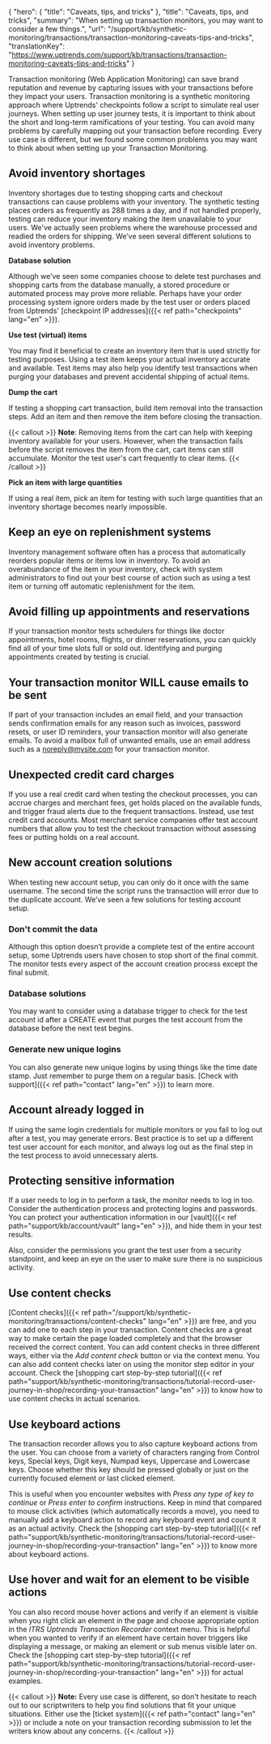 {
  "hero": {
    "title": "Caveats, tips, and tricks"
  },
  "title": "Caveats, tips, and tricks",
  "summary": "When setting up transaction monitors, you may want to consider a few things.",
  "url": "/support/kb/synthetic-monitoring/transactions/transaction-monitoring-caveats-tips-and-tricks",
  "translationKey": "https://www.uptrends.com/support/kb/transactions/transaction-monitoring-caveats-tips-and-tricks"
}

Transaction monitoring (Web Application Monitoring) can save brand reputation and revenue by capturing issues with your transactions before they impact your users. Transaction monitoring is a synthetic monitoring approach where Uptrends' checkpoints follow a script to simulate real user journeys. When setting up user journey tests, it is important to think about the short and long-term ramifications of your testing. You can avoid many problems by carefully mapping out your transaction before recording. Every use case is different, but we found some common problems you may want to think about when setting up your Transaction Monitoring.

## Avoid inventory shortages

Inventory shortages due to testing shopping carts and checkout transactions can cause problems with your inventory. The synthetic testing places orders as frequently as 288 times a day, and if not handled properly, testing can reduce your inventory making the item unavailable to your users. We've actually seen problems where the warehouse processed and readied the orders for shipping.  We’ve seen several different solutions to avoid inventory problems.

**Database solution**

Although we’ve seen some companies choose to delete test purchases and shopping carts from the database manually, a stored procedure or automated process may prove more reliable. Perhaps have your order processing system ignore orders made by the test user or orders placed from Uptrends' [checkpoint IP addresses]({{< ref path="checkpoints" lang="en" >}}).

**Use test (virtual) items**

You may find it beneficial to create an inventory item that is used strictly for testing purposes. Using a test item keeps your actual inventory accurate and available. Test items may also help you identify test transactions when purging your databases and prevent accidental shipping of actual items.

**Dump the cart**

If testing a shopping cart transaction, build item removal into the transaction steps. Add an item and then remove the item before closing the transaction.

{{< callout >}}
**Note**: Removing items from the cart can help with keeping inventory available for your users. However, when the transaction fails before the script removes the item from the cart, cart items can still accumulate. Monitor the test user's cart frequently to clear items.
{{< /callout >}}

**Pick an item with large quantities**

If using a real item, pick an item for testing with such large quantities that an inventory shortage becomes nearly impossible.

## Keep an eye on replenishment systems

Inventory management software often has a process that automatically reorders popular items or items low in inventory. To avoid an overabundance of the item in your inventory, check with system administrators to find out your best course of action such as using a test item or turning off automatic replenishment for the item. 

## Avoid filling up appointments and reservations

If your transaction monitor tests schedulers for things like doctor appointments, hotel rooms, flights, or dinner reservations, you can quickly find all of your time slots full or sold out. Identifying and purging appointments created by testing is crucial.

## Your transaction monitor WILL cause emails to be sent

If part of your transaction includes an email field, and your transaction sends confirmation emails for any reason such as invoices, password resets, or user ID reminders, your transaction monitor will also generate emails. To avoid a mailbox full of unwanted emails, use an email address such as a noreply@mysite.com for your transaction monitor. 

## Unexpected credit card charges

If you use a real credit card when testing the checkout processes, you can accrue charges and merchant fees, get holds placed on the available funds, and trigger fraud alerts due to the frequent transactions. Instead, use test credit card accounts. Most merchant service companies offer test account numbers that allow you to test the checkout transaction without assessing fees or putting holds on a real account.

## New account creation solutions

When testing new account setup, you can only do it once with the same username. The second time the script runs the transaction will error due to the duplicate account. We’ve seen a few solutions for testing account setup.

### Don't commit the data

Although this option doesn’t provide a complete test of the entire account setup, some Uptrends users have chosen to stop short of the final commit. The monitor tests every aspect of the account creation process except the final submit.

### Database solutions

You may want to consider using a database trigger to check for the test account id after a CREATE event that purges the test account from the database before the next test begins.

### Generate new unique logins

You can also generate new unique logins by using things like the time date stamp. Just remember to purge them on a regular basis. [Check with support]({{< ref path="contact" lang="en" >}}) to learn more.

## Account already logged in

If using the same login credentials for multiple monitors or you fail to log out after a test, you may generate errors. Best practice is to set up a different test user account for each monitor, and always log out as the final step in the test process to avoid unnecessary alerts.

## Protecting sensitive information

If a user needs to log in to perform a task, the monitor needs to log in too. Consider the authentication process and protecting logins and passwords. You can protect your authentication information in our [vault]({{< ref path="support/kb/account/vault" lang="en" >}}), and hide them in your test results. 

Also, consider the permissions you grant the test user from a security standpoint, and keep an eye on the user to make sure there is no suspicious activity.  

## Use content checks

[Content checks]({{< ref path="/support/kb/synthetic-monitoring/transactions/content-checks" lang="en" >}}) are free, and you can add one to each step in your transaction. Content checks are a great way to make certain the page loaded completely and that the browser received the correct content. You can add content checks in three different ways, either via the *Add content check* button or via the context menu. You can also add content checks later on using the monitor step editor in your account. Check the [shopping cart step-by-step tutorial]({{< ref path="support/kb/synthetic-monitoring/transactions/tutorial-record-user-journey-in-shop/recording-your-transaction" lang="en" >}}) to know how to use content checks in actual scenarios.

## Use keyboard actions
The transaction recorder allows you to also capture keyboard actions from the user. You can choose from a variety of characters ranging from Control keys, Special keys, Digit keys, Numpad keys, Uppercase and Lowercase keys. Choose whether this key should be pressed globally or just on the currently focused element or last clicked element. 

This is useful when you encounter websites with *Press any type of key to continue* or *Press enter to confirm* instructions. Keep in mind that compared to mouse click activities (which automatically records a move), you need to manually add a keyboard action to record any keyboard event and count it as an actual activity. Check the [shopping cart step-by-step tutorial]({{< ref path="support/kb/synthetic-monitoring/transactions/tutorial-record-user-journey-in-shop/recording-your-transaction" lang="en" >}}) to know more about keyboard actions.

## Use hover and wait for an element to be visible actions

You can also record mouse hover actions and verify if an element is visible when you right click an element in the page and choose appropriate option in the *ITRS Uptrends Transaction Recorder* context menu. This is helpful when you wanted to verify if an element have certain hover triggers like displaying a message,  or making an element or sub menus visible later on. Check the [shopping cart step-by-step tutorial]({{< ref path="support/kb/synthetic-monitoring/transactions/tutorial-record-user-journey-in-shop/recording-your-transaction" lang="en" >}}) for actual examples.

{{< callout >}}
**Note:** Every use case is different, so don't hesitate to reach out to our scriptwriters to help you find solutions that fit your unique situations. Either use the [ticket system]({{< ref path="contact" lang="en" >}})  or include a note on your transaction recording submission to let the writers know about any concerns.
{{< /callout >}}

